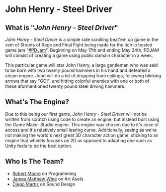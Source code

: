 # John Henry - Steel Driver

## What	is "*John Henry - Steel Driver*"

*John Henry - Steel Driver* is a simple side scrolling beat'em up game in the vein of Streets of Rage and Final Fight being made for the itch.io hosted game jam "[#PDJam](itch.io/jam/the-public-domain-jam‎)". Beginning on May 17th and ending May 24th, PDJAM will consist of creating a game using public domain character in a week.

This particular game will star John Henry, a large gentleman who was said to be born with two twenty pound hammers in his hand and defeated a steam engine. John will do a lot of dropping from ceilings, following blinking arrows that say "GO!", and hitting colorful enemies with one or both of these aformentioned twenty pound steel driving hammers.

## What's The Engine?

Due to this being our first game, *John Henry - Steel Driver* will not be written from scratch using code to create an engine, but instead built using the Game Maker Studio engine. This engine was chosen due to it's ease of access and it's relatively small learing curve. Additionally, seeing as we're not making the world's next great 3D character action game, sticking to an engine that wholely focuses on 2D as opposed to adapting one such as Unity feels to be the best option.

## Who Is The Team?
	
* [Robert Moore](https://twitter.com/BloodyBHoney) on Programming
* [James Matthew Wine](http://jameswine.tumblr.com/) on Art Asets
* [Diego Martiz](https://twitter.com/sundomefuture) on Sound Design

